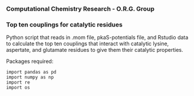 ### Computational Chemistry Research - O.R.G. Group
### Top ten couplings for catalytic residues
Python script that reads in .mom file, pkaS-potentials file, and Rstudio data to calculate the top ten couplings that interact with catalytic lysine, aspertate, and glutamate residues to give them their catalytic properties. 

Packages required:
```
import pandas as pd
import numpy as np
import re
import os
```
